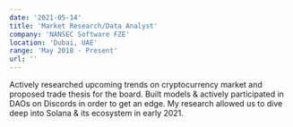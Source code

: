 ```yaml
---
date: '2021-05-14'
title: 'Market Research/Data Analyst'
company: 'NANSEC Software FZE'
location: 'Dubai, UAE'
range: 'May 2018 - Present'
url: ''
---
```


Actively researched upcoming trends on
cryptocurrency market and proposed trade thesis for
the board. Built models & actively participated in DAOs
on Discords in order to get an edge. My research
allowed us to dive deep into Solana & its ecosystem in
early 2021.
